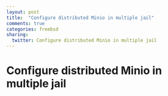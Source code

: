 ```yaml
---
layout: post
title:  "Configure distributed Minio in multiple jail"
comments: true
categories: freebsd
sharing:
  twitter: Configure distributed Minio in multiple jail
---
```


# Configure distributed Minio in multiple jail

